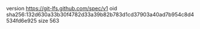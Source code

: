version https://git-lfs.github.com/spec/v1
oid sha256:132d630a33b30f4782d33a39b82b783d1cd37903a40ad7b954c8d4534fd6e925
size 563
